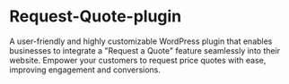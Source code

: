 # Request-Quote-plugin
A user-friendly and highly customizable WordPress plugin that enables businesses to integrate a "Request a Quote" feature seamlessly into their website. Empower your customers to request price quotes with ease, improving engagement and conversions.
